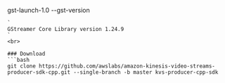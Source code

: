 gst-launch-1.0 --gst-version
```
`
GStreamer Core Library version 1.24.9
`
<br>

### Download
```bash
git clone https://github.com/awslabs/amazon-kinesis-video-streams-producer-sdk-cpp.git --single-branch -b master kvs-producer-cpp-sdk
```
